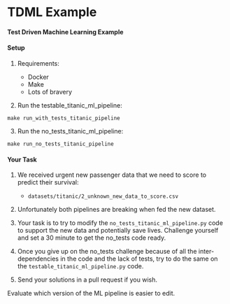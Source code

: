 # TDML Example
#### Test Driven Machine Learning Example

#### Setup 
1) Requirements:
    * Docker
    * Make
    * Lots of bravery

2) Run the testable_titanic_ml_pipeline:

`make run_with_tests_titanic_pipeline`

3) Run the no_tests_titanic_ml_pipeline:

`make run_no_tests_titanic_pipeline`

#### Your Task

1) We received urgent new passenger data that we need to score to predict their survival:
    * `datasets/titanic/2_unknown_new_data_to_score.csv`
    
2) Unfortunately both pipelines are breaking when fed the new dataset.

3) Your task is to try to modify the `no_tests_titanic_ml_pipeline.py` code to support the new data and potentially save lives. Challenge yourself and set a 30 minute to get the no_tests code ready.

4) Once you give up on the no_tests challenge because of all the inter-dependencies in the code and the lack of tests, try to do the same on the `testable_titanic_ml_pipeline.py` code.

5) Send your solutions in a pull request if you wish.        
    


 

 
Evaluate which version of the ML pipeline is easier to edit.

